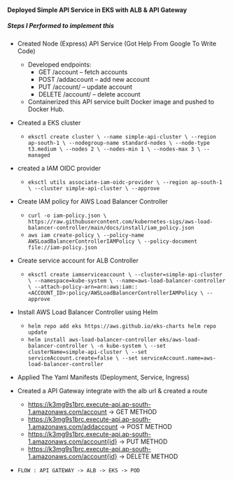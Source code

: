 #### Deployed Simple API Service in EKS with ALB & API Gateway

##### Steps I Performed to implement this

- Created Node (Express) API Service (Got Help From Google To Write Code)
  - Developed endpoints:
    - GET /account – fetch accounts
    - POST /addaccount – add new account
    - PUT /account/<id> – update account
    - DELETE /account/<id> – delete account
  - Containerized this API service built Docker image and pushed to Docker Hub.
      
- Created a EKS cluster
  -  `eksctl create cluster \
  --name simple-api-cluster \
  --region ap-south-1 \
  --nodegroup-name standard-nodes \
  --node-type t3.medium \
  --nodes 2 \
  --nodes-min 1 \
  --nodes-max 3 \
  --managed`

- created a IAM OIDC provider
  - `eksctl utils associate-iam-oidc-provider \
  --region ap-south-1 \
  --cluster simple-api-cluster \
  --approve`
    
- Create IAM policy for AWS Load Balancer Controller
  - `curl -o iam-policy.json \
https://raw.githubusercontent.com/kubernetes-sigs/aws-load-balancer-controller/main/docs/install/iam_policy.json `
  - `aws iam create-policy \
  --policy-name AWSLoadBalancerControllerIAMPolicy \
  --policy-document file://iam-policy.json`
    
- Create service account for ALB Controller
  - `eksctl create iamserviceaccount \
  --cluster=simple-api-cluster \
  --namespace=kube-system \
  --name=aws-load-balancer-controller \
  --attach-policy-arn=arn:aws:iam::<ACCOUNT_ID>:policy/AWSLoadBalancerControllerIAMPolicy \
  --approve`
    
- Install AWS Load Balancer Controller using Helm
  - `helm repo add eks https://aws.github.io/eks-charts
helm repo update`
  - `helm install aws-load-balancer-controller eks/aws-load-balancer-controller \
  -n kube-system \
  --set clusterName=simple-api-cluster \
  --set serviceAccount.create=false \
  --set serviceAccount.name=aws-load-balancer-controller`
    
- Applied The Yaml Manifests (Deployment, Service, Ingress)
- Created a API Gateway integrate with the alb url & created a route
  - https://k3mg9s1brc.execute-api.ap-south-1.amazonaws.com/account -> GET METHOD
  - https://k3mg9s1brc.execute-api.ap-south-1.amazonaws.com/addaccount -> POST METHOD
  - https://k3mg9s1brc.execute-api.ap-south-1.amazonaws.com/account{id} -> PUT METHOD
  - https://k3mg9s1brc.execute-api.ap-south-1.amazonaws.com/account{id} -> DELETE METHOD
    
- `FLOW : API GATEWAY -> ALB -> EKS -> POD`








      
